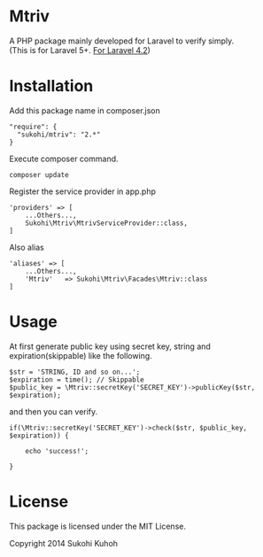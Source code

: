 Mtriv
=====

A PHP package mainly developed for Laravel to verify simply.  
(This is for Laravel 5+. [For Laravel 4.2](https://github.com/SUKOHI/Mtriv/tree/1.0))

Installation
====

Add this package name in composer.json

    "require": {
      "sukohi/mtriv": "2.*"
    }

Execute composer command.

    composer update

Register the service provider in app.php

    'providers' => [
        ...Others...,  
        Sukohi\Mtriv\MtrivServiceProvider::class,
    ]

Also alias

    'aliases' => [
        ...Others...,  
        'Mtriv'   => Sukohi\Mtriv\Facades\Mtriv::class
    ]

Usage
====

At first generate public key using secret key, string and expiration(skippable) like the following.

    $str = 'STRING, ID and so on...';
    $expiration = time(); // Skippable
    $public_key = \Mtriv::secretKey('SECRET_KEY')->publicKey($str, $expiration);

and then you can verify.

    if(\Mtriv::secretKey('SECRET_KEY')->check($str, $public_key, $expiration)) {
			
        echo 'success!';
			
    }
    
License
====

This package is licensed under the MIT License.

Copyright 2014 Sukohi Kuhoh